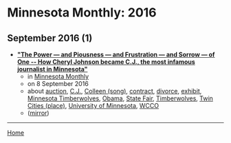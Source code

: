 # Minnesota Monthly: 2016

## September 2016 (1)

 - [**"The Power — and Piousness — and Frustration — and Sorrow — of One -- How Cheryl Johnson became C.J., the most infamous journalist in Minnesota"**](https://www.minnesotamonthly.com/lifestyle/the-power-and-piousness-and-frustration-and-sorrow-of-one/)
    - in [Minnesota Monthly](../../../publications/k-o/minnesota-monthly/index.md)
    - on 8 September 2016
    - about [auction](../../../topics/auction/index.md), [C.J.](../../../topics/c-j/index.md), [Colleen (song)](../../../topics/song/colleen/index.md), [contract](../../../topics/contract/index.md), [divorce](../../../topics/divorce/index.md), [exhibit](../../../topics/exhibit/index.md), [Minnesota Timberwolves](../../../topics/minnesota-timberwolves/index.md), [Obama](../../../topics/obama/index.md), [State Fair](../../../topics/state-fair/index.md), [Timberwolves](../../../topics/timberwolves/index.md), [Twin Cities (place)](../../../topics/place/twin-cities/index.md), [University of Minnesota](../../../topics/university-of-minnesota/index.md), [WCCO](../../../topics/wcco/index.md)
    - ([mirror](https://web.archive.org/web/*/https://www.minnesotamonthly.com/lifestyle/the-power-and-piousness-and-frustration-and-sorrow-of-one/))

----

[Home](../index.md)
